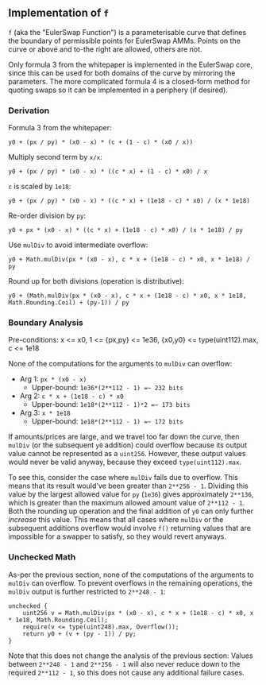 ## Implementation of `f`

`f` (aka the "EulerSwap Function") is a parameterisable curve that defines the boundary of permissible points for EulerSwap AMMs. Points on the curve or above and to-the right are allowed, others are not.

Only formula 3 from the whitepaper is implemented in the EulerSwap core, since this can be used for both domains of the curve by mirroring the parameters. The more complicated formula 4 is a closed-form method for quoting swaps so it can be implemented in a periphery (if desired).

### Derivation

Formula 3 from the whitepaper:

    y0 + (px / py) * (x0 - x) * (c + (1 - c) * (x0 / x))

Multiply second term by `x/x`:

    y0 + (px / py) * (x0 - x) * ((c * x) + (1 - c) * x0) / x

`c` is scaled by `1e18`:

    y0 + (px / py) * (x0 - x) * ((c * x) + (1e18 - c) * x0) / (x * 1e18)

Re-order division by `py`:

    y0 + px * (x0 - x) * ((c * x) + (1e18 - c) * x0) / (x * 1e18) / py

Use `mulDiv` to avoid intermediate overflow:

    y0 + Math.mulDiv(px * (x0 - x), c * x + (1e18 - c) * x0, x * 1e18) / py

Round up for both divisions (operation is distributive):

    y0 + (Math.mulDiv(px * (x0 - x), c * x + (1e18 - c) * x0, x * 1e18, Math.Rounding.Ceil) + (py-1)) / py

### Boundary Analysis

Pre-conditions: x <= x0, 1 <= {px,py} <= 1e36, {x0,y0} <= type(uint112).max, c <= 1e18

None of the computations for the arguments to `mulDiv` can overflow:

* Arg 1: `px * (x0 - x)`
  * Upper-bound: `1e36*(2**112 - 1) =~ 232 bits`
* Arg 2: `c * x + (1e18 - c) * x0`
  * Upper-bound: `1e18*(2**112 - 1)*2 =~ 173 bits`
* Arg 3: `x * 1e18`
  * Upper-bound: `1e18*(2**112 - 1) =~ 172 bits`

If amounts/prices are large, and we travel too far down the curve, then `mulDiv` (or the subsequent `y0` addition) could overflow because its output value cannot be represented as a `uint256`. However, these output values would never be valid anyway, because they exceed `type(uint112).max`.

To see this, consider the case where `mulDiv` fails due to overflow. This means that its result would've been greater than `2**256 - 1`. Dividing this value by the largest allowed value for `py` (`1e36`) gives approximately `2**136`, which is greater than the maximum allowed amount value of `2**112 - 1`. Both the rounding up operation and the final addition of `y0` can only further *increase* this value. This means that all cases where `mulDiv` or the subsequent additions overflow would involve `f()` returning values that are impossible for a swapper to satisfy, so they would revert anyways.

### Unchecked Math

As-per the previous section, none of the computations of the arguments to `mulDiv` can overflow. To prevent overflows in the remaining operations, the `mulDiv` output is further restricted to `2**248 - 1`:

    unchecked {
        uint256 v = Math.mulDiv(px * (x0 - x), c * x + (1e18 - c) * x0, x * 1e18, Math.Rounding.Ceil);
        require(v <= type(uint248).max, Overflow());
        return y0 + (v + (py - 1)) / py;
    }

Note that this does not change the analysis of the previous section: Values between `2**248 - 1` and `2**256 - 1` will also never reduce down to the required `2**112 - 1`, so this does not cause any additional failure cases.
